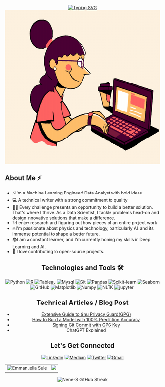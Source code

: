 
<div align="center">
<a href="https://git.io/typing-svg"><img src="https://readme-typing-svg.herokuapp.com?font=Fira+Code&size=24&duration=5001&pause=1000&color=FFF515&center=true&random=false&width=435&lines=Hi!;I'm+Emmanuella+Sule;A+Machine+Learning+Engineer;A+Technical+Writer;A+Data+Analyst%2FScientist" alt="Typing SVG" /></a>
  
</div>

<div align="center">
  <img src="https://github.com/Nene-S/Nene-S/blob/main/gif_img.gif" height="500"/>

</div>



<div>
  
  <h2 align="left"> About Me ⚡</h2>
<ul>
 
  <li>
    ⚡I'm a Machine Learning Engineer/ Data Analyst with bold ideas.
  </li>
  <li>
    💻 A technical writer with a strong commitment to quality 
  </li>
  <li>
    🐱‍👤 Every challenge presents an opportunity to build a better solution. That's where I thrive. As a Data Scientist, I tackle problems head-on and design innovative solutions that make a difference.
  </li>
  <li>
    ✨I enjoy research and figuring out how pieces of an entire project work
  </li>
  <li>
    🔥I'm  passionate about physics and technology, particularly AI, and its immense potential to shape a better future.
  </li>
  <li>
    📚I am a constant learner, and I'm currently honing my skills in Deep Learning and AI.
  </li>
  <li>
    🔭 I love contributing to open-source projects.
  </li>
</ul>


</div>




<div align="center">
   

<h2> Technologies and Tools 🛠</h2>
<p align="center">
<img alt="Python" src="https://img.shields.io/badge/python-%2317405d?style=for-the-badge&logo=Python" />
<img alt="R" src="https://img.shields.io/badge/R-%23040406?style=for-the-badge&logo=R" />
<img alt="Tableau" src="https://img.shields.io/badge/Tableau-%23bf35ae?style=for-the-badge&logo=Tableau&logoColor=white" />
<img alt="Mysql" src="https://img.shields.io/badge/Mysql-%23000186?style=for-the-badge&logo=mysql&logoColor=white" />
<img alt="Git" src="https://img.shields.io/badge/Git-%23b21355?style=for-the-badge&logo=git" />
<img alt="Pandas" src="https://img.shields.io/badge/pandas-%236578ff?style=for-the-badge&logo=pandas" />
<img alt="Scikit-learn" src="https://img.shields.io/badge/scikit--learn-%23f8c621?style=for-the-badge&logo=scikit-learn" />
<img alt="Seaborn" src="https://img.shields.io/badge/seaborn-%23f4114a?style=for-the-badge&logo=seaborn" />
<img alt="GitHub" src="https://img.shields.io/badge/Github-%231d2225?style=for-the-badge&logo=Github&logoColor=white" />
<img alt="Matplotlib" src="https://img.shields.io/badge/Matplotlib-%230d4335?style=for-the-badge" />
<img alt="Numpy" src="https://img.shields.io/badge/Numpy-%23fd600e?style=for-the-badge&logo=Numpy" />
<img alt="NLTK" src="https://img.shields.io/badge/Nltk-%23f00265?style=for-the-badge&logo=Nltk" />
<img alt="jupyter" src="https://img.shields.io/badge/jupyter-%232b37a7?style=for-the-badge&logo=jupyter" />
<img alt="" src="" />

</p>

</div>

<div align="center">
  <h2> Technical Articles / Blog Post </h2>
  <ul>
    <li> <a href="https://medium.com/@suleemmanuella/extensive-guide-to-gnu-privacy-guard-gpg-7d8376ca2cbe"> Extensive Guide to Gnu Privacy Guard(GPG)</a> </li>
    <li> <a href="https://medium.com/@suleemmanuella/how-to-build-a-model-with-100-prediction-accuracy-1731a582716a"> How to Build a Model with 100% Prediction Accuracy </a> </li>
    <li> <a href="https://medium.com/@suleemmanuella/signing-git-commit-with-gpg-key-a795de0c9148"> Signing Git Commit with GPG Key</a> </li>
    <li> <a href="https://medium.com/@suleemmanuella/chatgpt-explained-a5ba0c161a6c"> ChatGPT Explained </a> </li>
  </ul>

  
</div>


<div align="center">
  <h2> Let's Get Connected </h2>
  <a href="https://www.linkedin.com/in/emmanuella-sule-212b0b224/" target ="_blank">  <img alt="Linkedin" src="https://img.shields.io/badge/Linkedin-%230A66C2?style=for-the-badge&logo=Linkedin"/></a>
  <a href="https://medium.com/@suleemmanuella" target="_blank"> <img alt="Medium" src="https://img.shields.io/badge/Medium-%23000000?style=for-the-badge&logo=medium"/></a>
  <a href="https://twitter.com/EllaSule" target="_blank"> <img alt="Twitter" src="https://img.shields.io/badge/twitter-%231D9BF0?style=for-the-badge&logo=twitter&logoColor=white"/></a>
  <a href="suleemmanuella0010@gmail.com"> <img alt="Gmail" src="https://img.shields.io/badge/gmail-%23EA4335?style=for-the-badge&logo=gmail&logoColor=white" /></a>


</div> 




<table>
  <tr>
    <td><img src="https://github-readme-stats.vercel.app/api?username=Nene-S&show_icons=true&theme=ambient_gradient&include_all_commits=true&line_height=20" alt="Emmanuella Sule" /> </td>
    <td><img src="https://github-readme-stats.vercel.app/api/top-langs/?username=Nene-S&size_weight=0.5&count_weight=0.5&theme=ambient_gradient" /> </td>
  </tr>
</table>



<div align="center">
<p><img  src="https://github-readme-streak-stats.herokuapp.com?user=Nene-S&theme=ambient-gradient" alt="Nene-S GitHub Streak"/></p>
  </div>

